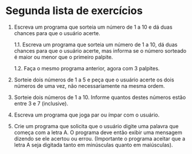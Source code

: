 # Segunda lista de exercícios


1. Escreva um programa que sorteia um número de 1 a 10 e dá duas chances para que o usuário acerte.

    1.1. Escreva um programa que sorteia um número de 1 a 10, dá duas chances para que o usuário acerte, mas informa se o número sorteado é maior ou menor que o primeiro palpite.

    1.2. Faça o mesmo programa anterior, agora com 3 palpites.

2. Sorteie dois números de 1 a 5 e peça que o usuário acerte os dois números de uma vez, não necessariamente na mesma ordem.

3. Sorteie dois números de 1 a 10. Informe quantos destes números estão entre 3 e 7 (inclusive).

4. Escreva um programa que joga par ou ímpar com o usuário.

5.  Crie um programa que solicita que o usuário digite uma palavra que começa
    com a letra A. O programa deve então exibir uma mensagem dizendo se ele
    acertou ou errou. (Importante o programa aceitar que a letra A seja digitada
    tanto em minúsculas quanto em maiúsculas).